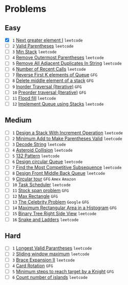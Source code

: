 # Problems

## Easy
- [x] `1` [Next greater element I](https://leetcode.com/problems/next-greater-element-i/) `leetcode`
- [ ] `2` [Valid Parentheses](https://leetcode.com/problems/valid-parentheses/) `leetcode`
- [ ] `3` [Min Stack](https://leetcode.com/problems/min-stack/) `leetcode`
- [ ] `4` [Remove Outermost Parentheses](https://leetcode.com/problems/remove-outermost-parentheses/) `leetcode`
- [ ] `5` [Remove All Adjacent Duplicates In String](https://leetcode.com/problems/remove-all-adjacent-duplicates-in-string/) `leetcode`
- [ ] `6` [Number of Recent Calls](https://leetcode.com/problems/number-of-recent-calls/) `leetcode`
- [ ] `7` [Reverse First K elements of Queue](https://practice.geeksforgeeks.org/problems/reverse-first-k-elements-of-queue/1/) `GFG`
- [ ] `8` [Delete middle element of a stack](https://practice.geeksforgeeks.org/problems/delete-middle-element-of-a-stack/1/) `GFG`
- [ ] `9` [Inorder Traversal (Iterative)](https://practice.geeksforgeeks.org/problems/inorder-traversal-iterative/1/) `GFG`
- [ ] `10` [Preorder traversal (Iterative)](https://practice.geeksforgeeks.org/problems/preorder-traversal-iterative/1/) `GFG`
- [ ] `11` [Flood fill](https://leetcode.com/problems/flood-fill/) `leetcode`
- [ ] `12` [Implement Queue using Stacks](https://leetcode.com/problems/implement-queue-using-stacks/) `leetcode`

## Medium
-[ ] `1` [Design a Stack With Increment Operation](https://leetcode.com/problems/design-a-stack-with-increment-operation/) `leetcode`
-[ ] `2` [Minimum Add to Make Parentheses Valid](https://leetcode.com/problems/minimum-add-to-make-parentheses-valid/) `leetcode`
-[ ] `3` [Decode String](https://leetcode.com/problems/decode-string/) `leetcode`
-[ ] `4` [Asteroid Collision](https://leetcode.com/problems/asteroid-collision/) `leetcode`
-[ ] `5` [132 Pattern](https://leetcode.com/problems/132-pattern/) `leetcode`
-[ ] `6` [Design circular Queue](https://leetcode.com/problems/design-circular-queue/) `leetcode`
-[ ] `7` [Find the Most Competitive Subsequence](https://leetcode.com/problems/find-the-most-competitive-subsequence/) `leetcode`
-[ ] `8` [Design Front Middle Back Queue](https://leetcode.com/problems/design-front-middle-back-queue/) `leetcode`
-[ ] `9` [Circular tour](https://practice.geeksforgeeks.org/problems/circular-tour/1) `GFG` `Amex` `Amazon`
-[ ] `10` [Task Scheduler](https://leetcode.com/problems/task-scheduler/) `leetcode`
-[ ] `11` [Stock span problem](https://practice.geeksforgeeks.org/problems/stock-span-problem-1587115621/1/) `GFG`
-[ ] `12` [Max Rectangle](https://practice.geeksforgeeks.org/problems/max-rectangle/1/) `GFG`
-[ ] `13` [The Celebrity Problem](https://practice.geeksforgeeks.org/problems/the-celebrity-problem/1/) `Google` `GFG`
-[ ] `14` [Maximum Rectangular Area in a Histogram](https://practice.geeksforgeeks.org/problems/maximum-rectangular-area-in-a-histogram-1587115620/1/) `GFG`
-[ ] `15` [Binary Tree Right Side View](https://leetcode.com/problems/binary-tree-right-side-view/) `leetcode`
-[ ] `16` [Snake and Ladders](https://leetcode.com/problems/snakes-and-ladders/) `leetcode`

## Hard
- [ ] `1` [Longest Valid Parantheses](https://leetcode.com/problems/longest-valid-parentheses/) `leetcode`
- [ ] `2` [Sliding window maximum](https://leetcode.com/problems/sliding-window-maximum/) `leetcode`
- [ ] `3` [Brace Expansion II](https://leetcode.com/problems/brace-expansion-ii/) `leetcode`
- [ ] `4` [Card Rotation](https://practice.geeksforgeeks.org/problems/card-rotation5834/1/) `GFG`
- [ ] `5` [Minimum steps to reach target by a Knight](https://www.geeksforgeeks.org/minimum-steps-reach-target-knight/) `GFG`
- [ ] `6` [Count number of islands](https://leetcode.com/problems/number-of-islands/) `leetcode`

